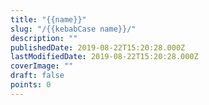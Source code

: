 ```yaml
---
title: "{{name}}"
slug: "/{{kebabCase name}}/"
description: ""
publishedDate: 2019-08-22T15:20:28.000Z
lastModifiedDate: 2019-08-22T15:20:28.000Z
coverImage: ""
draft: false
points: 0
---
```

